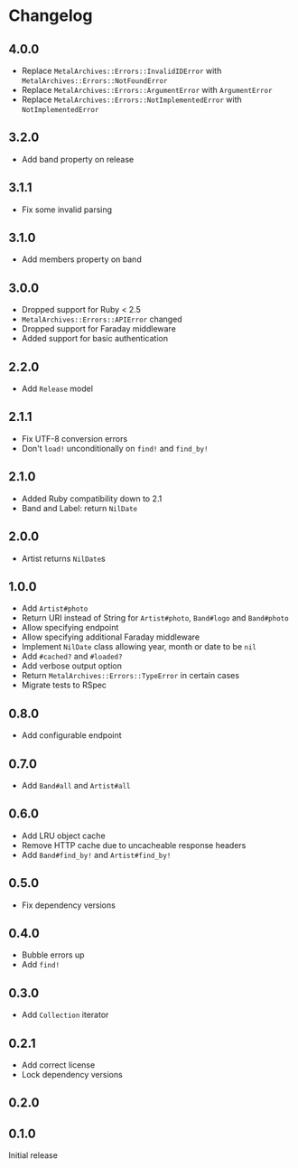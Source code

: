 # Changelog

## 4.0.0

- Replace `MetalArchives::Errors::InvalidIDError` with `MetalArchives::Errors::NotFoundError`
- Replace `MetalArchives::Errors::ArgumentError` with `ArgumentError`
- Replace `MetalArchives::Errors::NotImplementedError` with `NotImplementedError`

## 3.2.0

- Add band property on release

## 3.1.1

- Fix some invalid parsing

## 3.1.0

- Add members property on band

## 3.0.0

- Dropped support for Ruby < 2.5
- `MetalArchives::Errors::APIError` changed
- Dropped support for Faraday middleware
- Added support for basic authentication

## 2.2.0

- Add `Release` model

## 2.1.1

- Fix UTF-8 conversion errors
- Don't `load!` unconditionally on `find!` and `find_by!`

## 2.1.0

- Added Ruby compatibility down to 2.1
- Band and Label: return `NilDate`

## 2.0.0

- Artist returns `NilDate`s

## 1.0.0

- Add `Artist#photo`
- Return URI instead of String for `Artist#photo`, `Band#logo` and `Band#photo`
- Allow specifying endpoint
- Allow specifying additional Faraday middleware
- Implement `NilDate` class allowing year, month or date to be `nil`
- Add `#cached?` and `#loaded?`
- Add verbose output option
- Return `MetalArchives::Errors::TypeError` in certain cases
- Migrate tests to RSpec

## 0.8.0

- Add configurable endpoint

## 0.7.0

- Add `Band#all` and `Artist#all`

## 0.6.0

- Add LRU object cache
- Remove HTTP cache due to uncacheable response headers
- Add `Band#find_by!` and `Artist#find_by!`

## 0.5.0

- Fix dependency versions

## 0.4.0

- Bubble errors up
- Add `find!`

## 0.3.0

- Add `Collection` iterator

## 0.2.1

- Add correct license
- Lock dependency versions

## 0.2.0

## 0.1.0

Initial release
